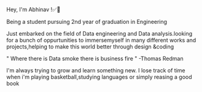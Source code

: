 
Hey, I'm Abhinav !✅🤞

Being a student pursuing 2nd year of graduation in Engineering

Just embarked on the field of Data engineering and Data analysis.looking for a bunch of oppurtunities to immersemyself in many different works and projects,helping to make this world better through design &coding 

" Where there is Data smoke there is business fire " -Thomas Redman

I'm always trying to grow and learn something new. I lose track of time when i'm playing basketball,studying languages or simply reasing a good book
